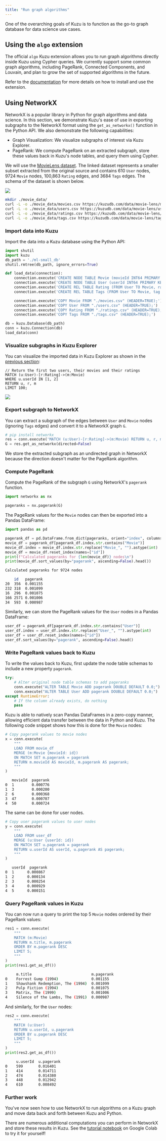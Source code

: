 ```yaml
---
title: "Run graph algorithms"
---
```


One of the overarching goals of Kuzu is to function as the go-to graph database for data science
use cases.

## Using the `algo` extension

The official `algo` Kuzu extension allows you to run graph algorithms directly
inside Kuzu using Cypher queries. We currently support some common graph algorithms, including
PageRank, Connected Components, and Louvain, and plan to grow the set of supported algorithms in
the future.

Refer to the [documentation](/extensions/algo) for more details on how to install and use the
extension.

## Using NetworkX

NetworkX is a popular library in Python for graph algorithms and data science. In this
section, we demonstrate Kuzu's ease of use in exporting subgraphs to the NetworkX format using the
`get_as_networkx()` function in the Python API. We also demonstrate the following capabilities:

- Graph Visualization: We visualize subgraphs of interest via Kuzu Explorer.
- PageRank: We compute PageRank on an extracted subgraph, store these values back in Kuzu's node
tables, and query them using Cypher.

We will use the [MovieLens dataset](https://github.com/kuzudb/kuzudb.github.io/tree/main/static/data/movielens-sm).
The linked dataset represents a smaller subset extracted from the original source and contains
610 `User` nodes, 9724 `Movie` nodes, 100,863 `Rating` edges, and 3684 `Tags` edges. The schema of the
dataset is shown below.

![](/img/graph-algorithms/movie-schema.png)

```bash
mkdir ./movie_data/
curl -L -o ./movie_data/movies.csv https://kuzudb.com/data/movie-lens/movies.csv
curl -L -o ./movie_data/users.csv https://kuzudb.com/data/movie-lens/users.csv
curl -L -o ./movie_data/ratings.csv https://kuzudb.com/data/movie-lens/ratings.csv
curl -L -o ./movie_data/tags.csv https://kuzudb.com/data/movie-lens/tags.csv
```

### Import data into Kuzu

Import the data into a Kuzu database using the Python API:

```python
import shutil
import kuzu
db_path = './ml-small_db'
shutil.rmtree(db_path, ignore_errors=True)

def load_data(connection):
    connection.execute('CREATE NODE TABLE Movie (movieId INT64 PRIMARY KEY, year INT64, title STRING, genres STRING);')
    connection.execute('CREATE NODE TABLE User (userId INT64 PRIMARY KEY);')
    connection.execute('CREATE REL TABLE Rating (FROM User TO Movie, rating DOUBLE, timestamp INT64);')
    connection.execute('CREATE REL TABLE Tags (FROM User TO Movie, tag STRING, timestamp INT64);')

    connection.execute('COPY Movie FROM "./movies.csv" (HEADER=TRUE);')
    connection.execute('COPY User FROM "./users.csv" (HEADER=TRUE);')
    connection.execute('COPY Rating FROM "./ratings.csv" (HEADER=TRUE);')
    connection.execute('COPY Tags FROM "./tags.csv" (HEADER=TRUE);')

db = kuzu.Database(db_path)
conn = kuzu.Connection(db)
load_data(conn)
```

### Visualize subgraphs in Kuzu Explorer

You can visualize the imported data in Kuzu Explorer as shown in the [previous section](/get-started/cypher-intro):

```cypher
// Return the first two users, their movies and their ratings
MATCH (u:User)-[r:Rating]->(m:Movie)
WHERE u.userId IN [1, 2]
RETURN u, r, m
LIMIT 100;
```

![](/img/graph-algorithms/movie-subgraph.png)

### Export subgraph to NetworkX

You can extract a subgraph of the edges between `User` and `Movie` nodes (ignoring `Tags` edges)
and convert it to a NetworkX graph `G`.

```python
# pip install networkx
res = conn.execute('MATCH (u:User)-[r:Rating]->(m:Movie) RETURN u, r, m;')
G = res.get_as_networkx(directed=False)
```

We store the extracted subgraph as an undirected graph in NetworkX because the direction doesn't matter
for the PageRank algorithm.

### Compute PageRank

Compute the PageRank of the subgraph `G` using NetworkX's `pagerank` function.

```python
import networkx as nx

pageranks = nx.pagerank(G)
```

The PageRank values for the `Movie` nodes can then be exported into a Pandas DataFrame:

```python
import pandas as pd

pagerank_df = pd.DataFrame.from_dict(pageranks, orient="index", columns=["pagerank"])
movie_df = pagerank_df[pagerank_df.index.str.contains("Movie")]
movie_df.index = movie_df.index.str.replace("Movie_", "").astype(int)
movie_df = movie_df.reset_index(names=["id"])
print(f"Calculated pageranks for {len(movie_df)} nodes\n")
print(movie_df.sort_values(by="pagerank", ascending=False).head())
```

```sh
Calculated pageranks for 9724 nodes

    id   pagerank
20  356  0.001155
232 318  0.001099
16  296  0.001075
166 2571 0.001006
34  593  0.000987
```

Similarly, we can store the PageRank values for the `User` nodes in a Pandas DataFrame:

```python
user_df = pagerank_df[pagerank_df.index.str.contains("User")]
user_df.index = user_df.index.str.replace("User_", "").astype(int)
user_df = user_df.reset_index(names=["id"])
user_df.sort_values(by="pagerank", ascending=False).head()
```

### Write PageRank values back to Kuzu

To write the values back to Kuzu, first update the node table schemas to include a new property
`pagerank`.

```py
try:
    # Alter original node table schemas to add pageranks
    conn.execute("ALTER TABLE Movie ADD pagerank DOUBLE DEFAULT 0.0;")
    conn.execute("ALTER TABLE User ADD pagerank DOUBLE DEFAULT 0.0;")
except RuntimeError:
    # If the column already exists, do nothing
    pass
```

Kuzu is able to natively scan Pandas DataFrames in a zero-copy manner, allowing efficient data
transfer between the data in Python and Kuzu. The following code snippet shows how this is done for
the `Movie` nodes:

```python
# Copy pagerank values to movie nodes
x = conn.execute(
    """
    LOAD FROM movie_df
    MERGE (m:Movie {movieId: id})
    ON MATCH SET m.pagerank = pagerank
    RETURN m.movieId AS movieId, m.pagerank AS pagerank;
    """
)
```
```sh
   movieId  pagerank
0  1        0.000776
1  3        0.000200
2  6        0.000368
3  47       0.000707
4  50       0.000724
```

The same can be done for user nodes.

```python
# Copy user pagerank values to user nodes
y = conn.execute(
    """
    LOAD FROM user_df
    MERGE (u:User {userId: id})
    ON MATCH SET u.pagerank = pagerank
    RETURN u.userId AS userId, u.pagerank AS pagerank;
    """
)
```
```sh
   userId  pagerank
0  1      0.000867
1  2      0.000134
2  3      0.000254
3  4      0.000929
4  5      0.000151
```

### Query PageRank values in Kuzu

You can now run a query to print the top 5 `Movie` nodes ordered by their PageRank values:

```python
res1 = conn.execute(
    """
    MATCH (m:Movie)
    RETURN m.title, m.pagerank
    ORDER BY m.pagerank DESC
    LIMIT 5;
    """
)
print(res1.get_as_df())
```

```sh
     m.title                           m.pagerank
0    Forrest Gump (1994)               0.001155
1    Shawshank Redemption, The (1994)  0.001099
2    Pulp Fiction (1994)               0.001075
3    Matrix, The (1999)                0.001006
4    Silence of the Lambs, The (1991)  0.000987
```

And similarly, for the `User` nodes:

```python
res2 = conn.execute(
    """
    MATCH (u:User)
    RETURN u.userId, u.pagerank
    ORDER BY u.pagerank DESC
    LIMIT 5;
    """
)
print(res2.get_as_df())
```

```sh
     u.userId  u.pagerank
0    599       0.016401
1    414       0.014711
2    474       0.014380
3    448       0.012942
4    610       0.008492
```

### Further work

You've now seen how to use NetworkX to run algorithms on a Kuzu graph and move data back and
forth between Kuzu and Python.

There are numerous additional computations you can perform in NetworkX and store these results
in Kuzu. See the [tutorial notebook](https://colab.research.google.com/drive/1_AK-CHELz0fLAc2RCPvPgD-R7-NGyrGu)
on Google Colab to try it for yourself!
